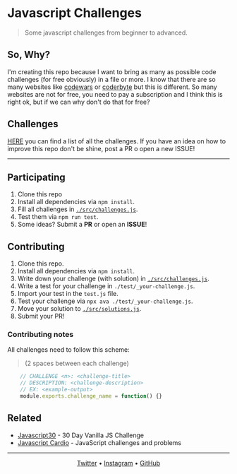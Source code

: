 # Javascript Challenges
> Some javascript challenges from beginner to advanced.

## So, Why?
I'm creating this repo because I want to bring as many as possible code challenges (for free obviously) in a file or more. I know that there are so many websites like [codewars](codewars.com/) or [coderbyte](https://coderbyte.com) but this is different. So many websites are not for free, you need to pay a subscription and I think this is right ok, but if we can why don't do that for free? 

## Challenges
[HERE][challenges] you can find a list of all the challenges. If you have an idea on how to improve this repo don't be shine, post a PR o open a new ISSUE!

---
## Participating
1. Clone this repo
2. Install all dependencies via `npm install`.
3. Fill all challenges in [`./src/challenges.js`][srcChallenges].
4. Test them via `npm run test`.
5. Some ideas? Submit a **PR** or open an **ISSUE**!

## Contributing
1. Clone this repo.
2. Install all dependencies via `npm install`.
3. Write down your challenge (with solution) in [`./src/challenges.js`][srcChallenges].
4. Write a test for your challenge in `./test/_your-challenge.js`.
5. Import your test in the `test.js` file.
6. Test your challenge via `npx ava ./test/_your-challenge.js`.
7. Move your solution to [`./src/solutions.js`][srcSolutions].
8. Submit your PR!


### Contributing notes
All challenges need to follow this scheme: 
> (2 spaces between each challenge)

```js
    // CHALLENGE <n>: <challenge-title>
    // DESCRIPTION: <challenge-description>
    // EX: <example-output>
    module.exports.challenge_name = function() {}


```

## Related
- [Javascript30][js30] - 30 Day Vanilla JS Challenge
- [Javascript Cardio][jscardio] - JavaScript challenges and problems

--------
<p align="center">
    <a href="https://twitter.com/rawnlydev">Twitter</a> • <a href="https://instagram.com/fede.vitale">Instagram</a>  • <a href="https://github.com/rawnly">GitHub</a>
</p>


[js30]: https://github.com/wesbos/JavaScript30
[jscardio]: https://github.com/bradtraversy/javascript_cardio
[challenges]: docs/CHALLENGES.md
[srcChallenges]: src/challenges.js
[srcSolutions]: src/solutions.js